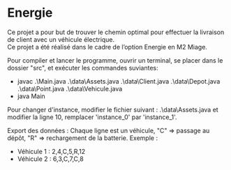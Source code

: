 # Energie

Ce projet a pour but de trouver le chemin optimal pour effectuer la livraison de client avec un véhicule électrique.  
Ce projet a été réalisé dans le cadre de l’option Energie en M2 Miage.


Pour compiler et lancer le programme, ouvrir un terminal, se placer dans le dossier "src", et exécuter les commandes suviantes:

- javac .\Main.java .\data\Assets.java .\data\Client.java .\data\Depot.java .\data\Point.java .\data\Vehicule.java  
- java Main

Pour changer d'instance, modifier le fichier suivant : .\data\Assets.java et modifier la ligne 10, remplacer 'instance_0' par 'instance_1'.

Export des données : 
Chaque ligne est un véhicule, "C" => passage au dépôt, "R" => rechargement de la batterie.
Exemple : 
- Véhicule 1 : 2,4,C,5,R,12
- Véhicule 2 : 6,3,C,7,C,8
